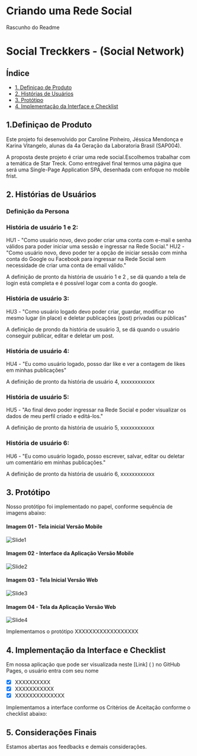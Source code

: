 # Criando uma Rede Social

Rascunho do Readme

# Social Treckkers - (Social Network)

## Índice

* [1. Definiçao de Produto](#1-definição-de-produto)
* [2. Histórias de Usuários](#2-histórias-de-usuários)
* [3. Protótipo](#3-prototipo)
* [4. Implementação da Interface e Checklist](#4-Implementação-da-interface-e-checklist)


## 1.Definiçao de Produto
Este projeto foi desenvolvido por Caroline Pinheiro, Jéssica Mendonça e Karina Vitangelo, alunas da 4a Geração da Laboratoria Brasil (SAP004).

A proposta deste projeto é criar uma rede social.Escolhemos trabalhar com a temática de Star Treck. 
Como entregável final termos uma página que será uma Single-Page Application SPA, desenhada com enfoque no mobile frist.

## 2. Histórias de Usuários

### Definição da Persona


### História de usuário 1 e 2:
HU1 - "Como usuário novo, devo poder criar uma conta com e-mail e senha válidos para poder iniciar uma sessão e ingressar na Rede Social."
HU2 - "Como usuário novo, devo poder ter a opção de iniciar sessão com minha conta do Google ou Facebook para ingressar na Rede Social sem necessidade de criar uma conta de email válido."

A definição de pronto da história de usuário 1 e 2 , se dá quando a tela de login está completa e é possível logar com a conta do google.


### História de usuário 3:
HU3 - "Como usuário logado devo poder criar, guardar, modificar no mesmo lugar (in place) e deletar publicações (post) privadas ou públicas"

A definição de prondo da história de usuário 3, se dá quando o usuário conseguir publicar, editar e deletar um post.


### História de usuário 4:
HU4 - "Eu como usuário logado, posso dar like e ver a contagem de likes em minhas publicações"

A definição de pronto da história de usuário 4, xxxxxxxxxxxx

### História de usuário 5:
HU5 - "Ao final devo poder ingressar na Rede Social e poder visualizar os dados de meu perfil criado e editá-los."

A definição de pronto da história de usuário 5, xxxxxxxxxxxx

### História de usuário 6:
HU6 - "Eu como usuário logado, posso escrever, salvar, editar ou deletar um comentário em minhas publicações."

A definição de pronto da história de usuário 6, xxxxxxxxxxxx

## 3. Protótipo 
Nosso protótipo foi implementado no papel, conforme sequência de imagens abaixo:

#### Imagem 01 - Tela inicial Versão Mobile
![Slide1](https://user-images.githubusercontent.com/61189470/84066025-b29ed480-a99b-11ea-9f7d-8086fcd0d7c7.png)

#### Imagem 02 - Interface da Aplicação Versão Mobile 
![Slide2](https://user-images.githubusercontent.com/61189470/84066035-b894b580-a99b-11ea-918c-c031dc99617c.png)

#### Imagem 03 - Tela Inicial Versão Web
![Slide3](https://user-images.githubusercontent.com/61189470/84066046-bc283c80-a99b-11ea-9a68-7501d1151418.png)

#### Imagem 04 - Tela da Aplicação Versão Web
![Slide4](https://user-images.githubusercontent.com/61189470/84066070-c34f4a80-a99b-11ea-8c2c-9a928d6f7288.png)


Implementamos o protótipo XXXXXXXXXXXXXXXXXX


## 4.  Implementação da Interface e Checklist
Em nossa aplicação que pode ser visualizada neste [Link] ( ) no GitHub Pages, o usuário entra com seu nome 

- [x] XXXXXXXXXX
- [x] XXXXXXXXXXX
- [x] XXXXXXXXXXXXXX

Implementamos a interface conforme os Critérios de Aceitação conforme o checklist abaixo:



## 5. Considerações Finais
Estamos abertas aos feedbacks e demais considerações.

